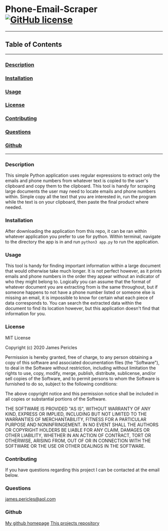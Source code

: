 # Phone-Email-Scraper [![GitHub license](https://img.shields.io/github/license/Naereen/StrapDown.js.svg)](https://github.com/Naereen/StrapDown.js/blob/master/LICENSE)
---
## Table of Contents
---
### [Description](#Description)
### [Installation](#Installation)
### [Usage](#Usage)
### [License](#License)
### [Contributing](#Contributing)
### [Questions](#Questions)
### [Github](#Github)
---
### <a name="Description"></a>Description
This simple Python application uses regular expressions to extract only the emails and phone numbers from whatever text is copied to the user's clipboard and copy them to the clipboard. This tool is handy for scraping large documents the user may need to locate emails and phone numbers within. Simple copy all the text that you are interested in, run the program while the text is on your clipboard, then paste the final product where needed. 

### <a name="Installation"></a>Installation
After downloading the application from this repo, it can be ran within whatever application you prefer to use for python. Within terminal, navigate to the directory the app is in and run `python3 app.py` to run the application.

### <a name="Usage"></a>Usage

This tool is handy for finding important information within a large document that would otherwise take much longer. It is not perfect however, as it prints emails and phone numbers in the order they appear without an indicator of who they might belong to. Logically you can assume that the format of whatever document you are extracting from is the same throughout, but if someone happens to not have a phone number listed or someone else is missing an email, it is impossible to know for certain what each piece of data corresponds to. You can search the extracted data within the document to find its location however, but this application doesn't find that information for you.

### <a name="License"></a>License
MIT License

Copyright (c) 2020 James Pericles
    
Permission is hereby granted, free of charge, to any person obtaining a copy
of this software and associated documentation files (the "Software"), to deal
in the Software without restriction, including without limitation the rights
to use, copy, modify, merge, publish, distribute, sublicense, and/or sell
copies of the Software, and to permit persons to whom the Software is
furnished to do so, subject to the following conditions:
    
The above copyright notice and this permission notice shall be included in all
copies or substantial portions of the Software.
    
THE SOFTWARE IS PROVIDED "AS IS", WITHOUT WARRANTY OF ANY KIND, EXPRESS OR
IMPLIED, INCLUDING BUT NOT LIMITED TO THE WARRANTIES OF MERCHANTABILITY,
FITNESS FOR A PARTICULAR PURPOSE AND NONINFRINGEMENT. IN NO EVENT SHALL THE
AUTHORS OR COPYRIGHT HOLDERS BE LIABLE FOR ANY CLAIM, DAMAGES OR OTHER
LIABILITY, WHETHER IN AN ACTION OF CONTRACT, TORT OR OTHERWISE, ARISING FROM,
OUT OF OR IN CONNECTION WITH THE SOFTWARE OR THE USE OR OTHER DEALINGS IN THE
SOFTWARE.

### <a name="Contributing"></a>Contributing
If you have questions regarding this project I can be contacted at the email below.

### <a name="Questions"></a>Questions
james.pericles@aol.com

### <a name="Github"></a>Github
[My github homepage](https://github.com/jamespericles)
[This projects repository](https://github.com/jamespericles/Phone-Email-Scraper)
